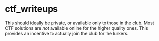 # ctf_writeups

This should ideally be private, or available only to those in the club. Most CTF solutions are *not* available online for the higher quality ones. This provides an incentive to actually join the club for the lurkers.
